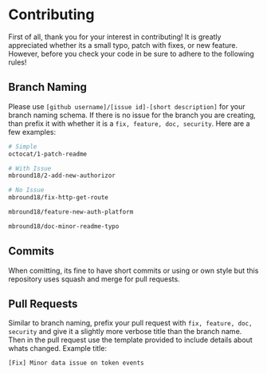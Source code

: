 # Contributing

First of all, thank you for your interest in contributing! It is greatly appreciated whether its a small typo, patch with fixes, or new feature.
However, before you check your code in be sure to adhere to the following rules!

## Branch Naming

Please use `[github username]/[issue id]-[short description]` for your branch naming schema. If there is no issue for the branch you are creating, 
than prefix it with whether it is a `fix, feature, doc, security`. Here are a few examples:

```sh
# Simple
octocat/1-patch-readme

# With Issue
mbround18/2-add-new-authorizor

# No Issue
mbround18/fix-http-get-route

mbround18/feature-new-auth-platform

mbround18/doc-minor-readme-typo
```


## Commits

When comitting, its fine to have short commits or using or own style but this repository uses squash and merge for pull requests. 


## Pull Requests

Similar to branch naming, prefix your pull request with `fix, feature, doc, security` and give it a slightly more verbose title than the branch name. 
Then in the pull request use the template provided to include details about whats changed. Example title:

```sh
[Fix] Minor data issue on token events
```


